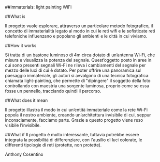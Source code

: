 ##Immaterials: light painting WiFi

##What is

Il progetto vuole esplorare, attraverso un particolare metodo fotografico, il concetto di immaterialità legato al modo in cui le reti wifi e le sofisticate reti telefoniche influenzano e popolano gli ambienti e le città in cui viviamo.

##How it works 

Si tratta di un bastone luminoso di 4m circa dotato di un’antenna Wi-Fi, che misura e visualizza la potenza del segnale. Quest’oggetto posto in aree in cui sono presenti segnali Wi-Fi ne rileva i cambiamenti del segnale per mezzo delle luci di cui è dotato. Per poter offrire una panoramica sul paesaggio immateriale, gli autori si avvalgono di una tecnica fotografica chiamata light-painting, che permette di "dipingere" il soggetto della foto controllando con maestria una sorgente luminosa, proprio come se essa fosse un pennello, tracciando quindi il percorso.

##What does it mean 

Il progetto illustra il modo in cui un’entità immateriale come la rete Wi-Fi popola il nostro ambiente, creando un’architettura invisibile di cui, seppur inconsciamente, facciamo parte. Grazie a questo progetto viene reso visibile l’invisibile.

##What if 
Il progetto è molto interessante, tuttavia potrebbe essere integrata la possibilità di differenziare, con l'ausilio di luci colorate, le differenti tipologie di reti (protette, non protette).

Anthony Cosentino
